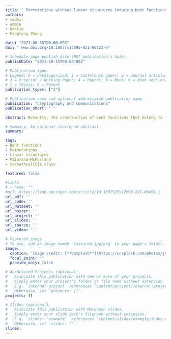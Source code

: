 ```yaml
---
title: " Permutations without linear structures inducing bent functions outside the completed Maiorana-McFarland class"
authors:
- sadmir
- admin
- nastja
- Fengrong Zhang

date: "2021-08-18T00:00:00Z"
doi: " www.doi.org/10.1007/s12095-021-00523-w"

# Schedule page publish date (NOT publication's date).
publishDate: "2021-10-15T00:00:00Z"

# Publication type.
# Legend: 0 = Uncategorized; 1 = Conference paper; 2 = Journal article;
# 3 = Preprint / Working Paper; 4 = Report; 5 = Book; 6 = Book section;
# 7 = Thesis; 8 = Patent
publication_types: ["2"]

# Publication name and optional abbreviated publication name.
publication: "Cryptography and Communications"
publication_short: " "

abstract: Recently, the construction of bent functions that belong to the so-called $\\mathcal{C}$ class and are provably outside the completed Maiorana-McFarland ($\\mathcal{M}$) class, introduced by Carlet almost three decades ago, has been addressed in several works. The main method for proving the class membership is based on a sufficient (but not necessary) condition that component functions of the permutation $\\pi$ that defines a bent function of the form $f(x,y)=\\pi(y)\\cdot x+\\mathbf{1}_{L^{\\perp}}(x)$, where $x,y\\in \\mathbb{F}_2^n$, (for a suitably chosen subspace $L$), do not admit non-trivial linear structures. The problem of finding such permutations and corresponding subspaces such that the pair additionally satisfies the so-called (C) property ($\\pi^{-1}(a + L)$ is a flat for any $a\\in \\mathbb{F}_2^n$) appears to be a difficult task. In this article, we provide a generic method for specifying such permutations which is based on a suitable space decomposition introduced by Baum and Neuwirth in the 1970’s. In contrast to this result, which gives many families of bent functions outside the completed $\\mathcal{M}$ class, we also show that one cannot have the (C) property satisfied for permutations whose component functions are without linear structures, when the dimension of corresponding subspace $L$ is relatively large. Furthermore, a class of vectorial bent functions $F\\colon \\mathbb{F}_2^{2n}\\to \\mathbb{F}_2^m$ such that every component function of $F$ is outside the completed $\\mathcal{M}$ class (i.e. $F$ is strongly outside $\\mathcal{M}^{\\#}$) is specified. The problem of increasing the output dimension $m$ and especially specifying such functions with $m = n$ seems to be difficult.

# Summary. An optional shortened abstract.
summary: 

tags:
- Bent functions
- Permutations
- Linear structures
- Maiorana–McFarland
- $\\mathcal{C}$ class 

featured: false

#links:
# - name: ""
#url: https://link.springer.com/article/10.1007%2Fs12095-021-00491-1
url_pdf: '' 
url_code: ''
url_dataset: ''
url_poster: ''
url_project: ''
url_slides: ''
url_source: ''
url_video: ''

# Featured image
# To use, add an image named `featured.jpg/png` to your page's folder. 
image:
  caption: 'Image credit: [**Unsplash**](https://unsplash.com/photos/jdD8gXaTZsc)'
  focal_point: ""
  preview_only: false

# Associated Projects (optional).
#   Associate this publication with one or more of your projects.
#   Simply enter your project's folder or file name without extension.
#   E.g. `internal-project` references `content/project/internal-project/index.md`.
#   Otherwise, set `projects: []`.
projects: []

# Slides (optional).
#   Associate this publication with Markdown slides.
#   Simply enter your slide deck's filename without extension.
#   E.g. `slides: "example"` references `content/slides/example/index.md`.
#   Otherwise, set `slides: ""`.
slides:
---
```


